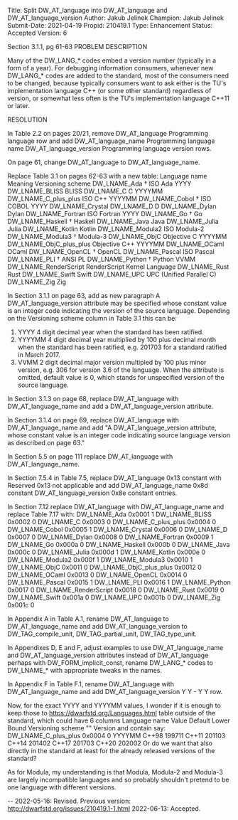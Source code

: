 Title:       Split DW_AT_language into DW_AT_language and DW_AT_language_version
Author:      Jakub Jelinek
Champion:    Jakub Jelinek
Submit-Date: 2021-04-19
Propid:      210419.1
Type:        Enhancement
Status:      Accepted
Version:     6

Section 3.1.1, pg 61-63
PROBLEM DESCRIPTION

Many of the DW_LANG_* codes embed a version number (typically in
a form of a year).  For debugging information consumers, whenever
new DW_LANG_* codes are added to the standard, most of the consumers
need to be changed, because typically consumers want to ask either
is the TU's implementation language C++ (or some other standard)
regardless of version, or somewhat less often is the TU's implementation
language C++11 or later.

RESOLUTION

In Table 2.2 on pages 20/21, remove
DW_AT_language  Programming language
row and add
DW_AT_language_name Programming language name
DW_AT_language_version  Programming language version
rows.

On page 61, change DW_AT_language to DW_AT_language_name.

Replace Table 3.1 on pages 62-63 with a new table:
Language name   Meaning Versioning scheme
DW_LNAME_Ada †   ISO Ada YYYY
DW_LNAME_BLISS  BLISS
DW_LNAME_C  C   YYYYMM
DW_LNAME_C_plus_plus    ISO C++ YYYYMM
DW_LNAME_Cobol † ISO COBOL   YYYY
DW_LNAME_Crystal
DW_LNAME_D  D
DW_LNAME_Dylan  Dylan
DW_LNAME_Fortran    ISO Fortran YYYY
DW_LNAME_Go †    Go
DW_LNAME_Haskell †   Haskell
DW_LNAME_Java   Java
DW_LNAME_Julia  Julia
DW_LNAME_Kotlin Kotlin
DW_LNAME_Modula2    ISO Modula-2
DW_LNAME_Modula3 †   Modula-3
DW_LNAME_ObjC   Objective C YYYYMM
DW_LNAME_ObjC_plus_plus Objective C++   YYYYMM
DW_LNAME_OCaml  OCaml
DW_LNAME_OpenCL †    OpenCL
DW_LNAME_Pascal ISO Pascal
DW_LNAME_PLI †   ANSI PL
DW_LNAME_Python †    Python  VVMM
DW_LNAME_RenderScript   RenderScript Kernel Language
DW_LNAME_Rust   Rust
DW_LNAME_Swift  Swift
DW_LNAME_UPC    UPC (Unified Parallel C)
DW_LNAME_Zig    Zig

In Section 3.1.1 on page 63, add as new paragraph
A DW_AT_language_version attribute may be specified whose constant value
is an integer code indicating the version of the source language.
Depending on the Versioning scheme column in Table 3.1 this can be:
1. YYYY 4 digit decimal year when the standard has been ratified.
2. YYYYMM 4 digit decimal year multiplied by 100 plus decimal month
when the standard has been ratified, e.g. 201703 for a standard ratified
in March 2017.
3. VVMM 2 digit decimal major version multipled by 100 plus minor version,
e.g. 306 for version 3.6 of the language.
When the attribute is omitted, default value is 0, which stands for
unspecified version of the source language.

In Section 3.1.3 on page 68, replace DW_AT_language with DW_AT_language_name 
and add a DW_AT_language_version attribute.

In Section 3.1.4 on page 69, replace DW_AT_language with DW_AT_language_name
and add
"A DW_AT_language_version attribute, whose constant value is an integer code
indicating source language version as described on page 63."

In Section 5.5 on page 111 replace DW_AT_language with DW_AT_language_name.

In Section 7.5.4 in Table 7.5, replace
DW_AT_language  0x13    constant
with
Reserved    0x13    not applicable
and add
DW_AT_language_name 0x8d    constant
DW_AT_language_version  0x8e    constant
entries.

In Section 7.12 replace DW_AT_language with DW_AT_language_name and
replace Table 7.17 with:
DW_LNAME_Ada    0x0001  1
DW_LNAME_BLISS  0x0002  0
DW_LNAME_C  0x0003  0
DW_LNAME_C_plus_plus    0x0004  0
DW_LNAME_Cobol  0x0005  1
DW_LNAME_Crystal    0x0006  0
DW_LNAME_D  0x0007  0
DW_LNAME_Dylan  0x0008  0
DW_LNAME_Fortran    0x0009  1
DW_LNAME_Go 0x000a  0
DW_LNAME_Haskell    0x000b  0
DW_LNAME_Java   0x000c  0
DW_LNAME_Julia  0x000d  1
DW_LNAME_Kotlin 0x000e  0
DW_LNAME_Modula2    0x000f  1
DW_LNAME_Modula3    0x0010  1
DW_LNAME_ObjC   0x0011  0
DW_LNAME_ObjC_plus_plus 0x0012  0
DW_LNAME_OCaml  0x0013  0
DW_LNAME_OpenCL 0x0014  0
DW_LNAME_Pascal 0x0015  1
DW_LNAME_PLI    0x0016  1
DW_LNAME_Python 0x0017  0
DW_LNAME_RenderScript   0x0018  0
DW_LNAME_Rust   0x0019  0
DW_LNAME_Swift  0x001a  0
DW_LNAME_UPC    0x001b  0
DW_LNAME_Zig    0x001c  0

In Appendix A in Table A.1, rename DW_AT_language to DW_AT_language_name
and add DW_AT_language_version to DW_TAG_compile_unit, DW_TAG_partial_unit,
DW_TAG_type_unit.

In Appendixes D, E and F, adjust examples to use DW_AT_language_name and
DW_AT_language_version attributes instead of DW_AT_language perhaps with
DW_FORM_implicit_const, rename DW_LANG_* codes to DW_LNAME_* with
appropriate tweaks in the names.

In Appendix F in Table F.1, rename DW_AT_language with DW_AT_language_name
and add
DW_AT_language_version  Y   Y   -   Y   Y
row.

Now, for the exact YYYY and YYYYMM values, I wonder if it is enough to
keep those to https://dwarfstd.org/Languages.html table outside of the
standard, which could have
6 columns
Language name   Value   Default Lower Bound Versioning scheme   ""    Version
and contain say:
DW_LNAME_C_plus_plus    0x0004  0   YYYYMM  C++98   199711
                        C++11   201103
                        C++14   201402
                        C++17   201703
                        C++20   202002
Or do we want that also directly in the standard at least for the already
released versions of the standard?

As for Modula, my understanding is that Modula, Modula-2 and Modula-3 are
largely incompatible languages and so probably shouldn't pretend to be one
language with different versions.

--
2022-05-16: Revised.  Previous version: http://dwarfstd.org/issues/210419.1-1.html
2022-06-13: Accepted.
